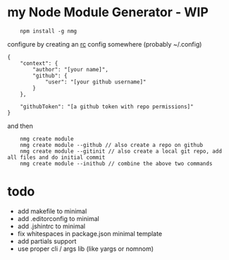 # my Node Module Generator - WIP

```
	npm install -g nmg
```
configure by creating an [rc](https://github.com/dominictarr/rc) config somewhere (probably ~/.config)
```
{
	"context": {
		"author": "[your name]",
		"github": {
			"user": "[your github username]"
		}
	},

	"githubToken": "[a github token with repo permissions]"
}
```
and then
```
	nmg create module
	nmg create module --github // also create a repo on github
	nmg create module --gitinit // also create a local git repo, add all files and do initial commit
	nmg create module --inithub // combine the above two commands
```
# todo
- add makefile to minimal
- add .editorconfig to minimal
- add .jshintrc to minimal
- fix whitespaces in package.json minimal template
- add partials support
- use proper cli / args lib (like yargs or nomnom)